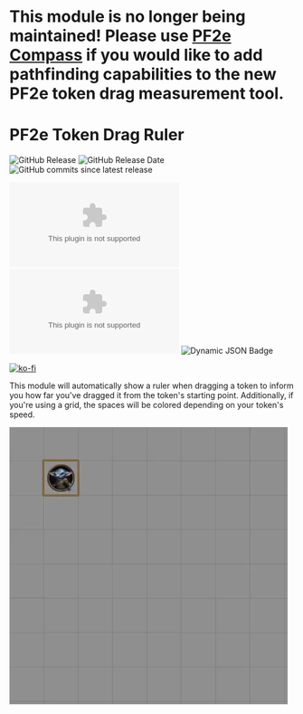 # This module is no longer being maintained! Please use [PF2e Compass](https://github.com/7H3LaughingMan/pf2e-compass) if you would like to add pathfinding capabilities to the new PF2e token drag measurement tool.

# PF2e Token Drag Ruler

![GitHub Release](https://img.shields.io/github/v/release/7H3LaughingMan/pf2e-ruler) ![GitHub Release Date](https://img.shields.io/github/release-date/7H3LaughingMan/pf2e-ruler) ![GitHub commits since latest release](https://img.shields.io/github/commits-since/7H3LaughingMan/pf2e-ruler/latest)

![GitHub Downloads (specific asset, all releases)](https://img.shields.io/github/downloads/7H3LaughingMan/pf2e-ruler/module.zip) ![GitHub Downloads (specific asset, latest release)](https://img.shields.io/github/downloads/7H3LaughingMan/pf2e-ruler/latest/module.zip) ![Dynamic JSON Badge](https://img.shields.io/badge/dynamic/json?url=https%3A%2F%2Fforge-vtt.com%2Fapi%2Fbazaar%2Fpackage%2Fpf2e-ruler&query=package.installs&suffix=%25&label=Forge%20Installs)

[![ko-fi](https://ko-fi.com/img/githubbutton_sm.svg)](https://ko-fi.com/Z8Z6ZHDNA)

This module will automatically show a ruler when dragging a token to inform you how far you've dragged it from the token's starting point. Additionally, if you're using a grid, the spaces will be colored depending on your token's speed. 

![PF2e Ruler - Square Grid](https://raw.githubusercontent.com/7H3LaughingMan/pf2e-ruler/main/media/basic_token_movement.webp)
